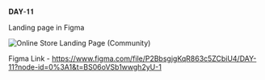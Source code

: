 𝐃𝐀𝐘-𝟏𝟏

Landing page in Figma

![Online Store Landing Page (Community)](https://user-images.githubusercontent.com/85480387/205601219-1fa9fa61-e393-4f8b-a53d-62d79b89d456.jpg)

Figma Link - https://www.figma.com/file/P2BbsgjgKqR863c5ZCbiU4/DAY-11?node-id=0%3A1&t=BS06oVSb1wwgh2yU-1
